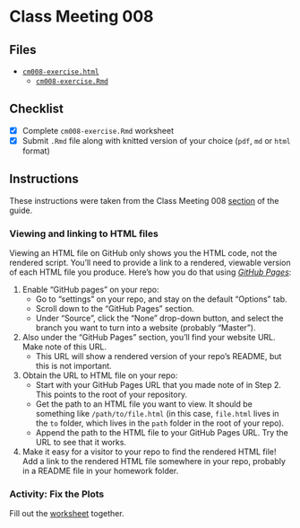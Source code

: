 # Class Meeting 008

## Files
* [`cm008-exercise.html`](https://dy-lin.github.io/stat545-participation/cm008/cm008-exercise.html)
  * [`cm008-exercise.Rmd`](https://github.com/dy-lin/stat545-participation/blob/master/cm008/cm008-exercise.Rmd)

## Checklist

- [x] Complete `cm008-exercise.Rmd` worksheet
- [x] Submit `.Rmd` file along with knitted version of your choice (`pdf`, `md` or `html` format)

## Instructions
These instructions were taken from the Class Meeting 008 [section](https://stat545guidebook.netlify.com/intro-to-plotting-with-ggplot2-part-ii.html) of the guide.

### Viewing and linking to HTML files

Viewing an HTML file on GitHub only shows you the HTML code, not the rendered script. You’ll need to provide a link to a rendered, viewable version of each HTML file you produce. Here’s how you do that using [_GitHub Pages_](https://pages.github.com/):

1. Enable “GitHub pages” on your repo:
    * Go to “settings” on your repo, and stay on the default “Options” tab.
    * Scroll down to the “GitHub Pages” section.
    * Under “Source”, click the “None” drop-down button, and select the branch you want to turn into a website (probably “Master”).
1. Also under the “GitHub Pages” section, you’ll find your website URL. Make note of this URL.
    * This URL will show a rendered version of your repo’s README, but this is not important.
1. Obtain the URL to HTML file on your repo:
    * Start with your GitHub Pages URL that you made note of in Step 2. This points to the root of your repository.
    * Get the path to an HTML file you want to view. It should be something like `/path/to/file.html` (in this case, `file.html` lives in the `to` folder, which lives in the `path` folder in the root of your repo).
    * Append the path to the HTML file to your GitHub Pages URL. Try the URL to see that it works.
1. Make it easy for a visitor to your repo to find the rendered HTML file! Add a link to the rendered HTML file somewhere in your repo, probably in a README file in your homework folder.

### Activity: Fix the Plots 

Fill out the [worksheet](https://raw.githubusercontent.com/STAT545-UBC/Classroom/master/tutorials/cm008-exercise.Rmd) together.

